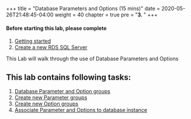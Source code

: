 +++
title = "Database Parameters and Options (15 mins)"
date = 2020-05-26T21:48:45-04:00
weight = 40
chapter = true
pre = "<b>3. </b>"
+++

#### Before starting this lab, please complete
1. [Getting started](lab0.html)
2. [Create a new RDS SQL Server](lab1.html)


<div align="left">This Lab will walk through the use of Database Parameters and Options</div>

## This lab contains following tasks:
1. [Database Parameter and Option groups](lab4/1_paramoptions.html)
2. [Create new Parameter groups](lab4/2_newparamgroup.html)
3. [Create new Option groups](lab4/3_newoptiongroup.html)
4. [Associate Parameter and Options to database instance](lab4/4_assign.html)